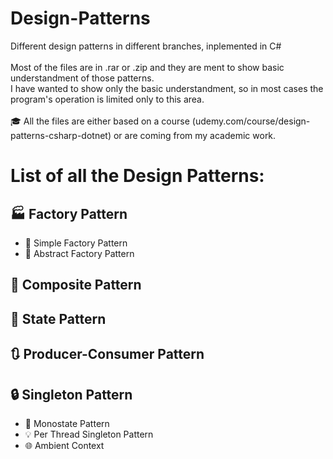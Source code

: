 # Design-Patterns
Different design patterns in different branches, inplemented in C# <br><br>
Most of the files are in .rar or .zip and they are ment to show basic understandment of those patterns. <br> 
I have wanted to show only the basic understandment, so in most cases the program's operation is limited only to this area. <br><br>
🎓 All the files are either based on a course (udemy.com/course/design-patterns-csharp-dotnet) or are coming from my academic work. 
<br>

# List of all the Design Patterns:

## 🏭 Factory Pattern
- 👣 Simple Factory Pattern
- 🎨 Abstract Factory Pattern

## 🧩 Composite Pattern

## 🔄 State Pattern

## 🔃 Producer-Consumer Pattern

## 🔒 Singleton Pattern
- 🔗 Monostate Pattern
- 💡 Per Thread Singleton Pattern
- 🌐 Ambient Context
